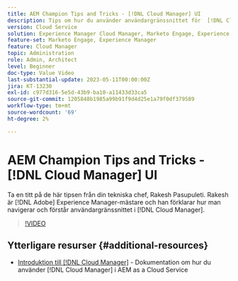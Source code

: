 ```yaml
---
title: AEM Champion Tips and Tricks - [!DNL Cloud Manager] UI
description: Tips om hur du använder användargränssnittet för  [!DNL Cloud Manager] från AEM och experten Rakesh Pasupuleti.
version: Cloud Service
solution: Experience Manager Cloud Manager, Marketo Engage, Experience Manager
feature-set: Marketo Engage, Experience Manager
feature: Cloud Manager
topic: Administration
role: Admin, Architect
level: Beginner
doc-type: Value Video
last-substantial-update: 2023-05-11T00:00:00Z
jira: KT-13230
exl-id: c977d316-5e5d-43b9-ba10-a11433d33ca5
source-git-commit: 1205848b1985a99b91f9d4d25e1a79f0df379589
workflow-type: tm+mt
source-wordcount: '69'
ht-degree: 2%

---
```


# AEM Champion Tips and Tricks - [!DNL Cloud Manager] UI

Ta en titt på de här tipsen från din tekniska chef, Rakesh Pasupuleti. Rakesh är [!DNL Adobe] Experience Manager-mästare och han förklarar hur man navigerar och förstår användargränssnittet i [!DNL Cloud Manager].

>[!VIDEO](https://video.tv.adobe.com/v/3419298?quality=12&learn=on)

## Ytterligare resurser {#additional-resources}

* [Introduktion till [!DNL Cloud Manager]](https://experienceleague.adobe.com/docs/experience-manager-cloud-service/content/onboarding/concepts/cloud-manager-introduction.html) - Dokumentation om hur du använder [!DNL Cloud Manager] i AEM as a Cloud Service
